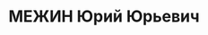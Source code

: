 ---
title: МЕЖИН Юрий Юрьевич
description: 'Род. в 1886, Курляндская губ., латыш, обр.: среднее, член ВКП(б). Проживал:
  Москва, ул. Краснопрудная, д. 22, кв. 158. Председатель Транспортной коллегии Верховного
  суда СССР.

  Арестован 21.09.1937. Обв. в вредительстве и участии в антисоветской террористической
  организации правых. Приговор: ВК ВС СССР, 25.11.1937 – ВМН. Расстрелян 26.11.1937,
  г.Москва.

  Реабилитирован ВК ВС СССР 04.08.1956'
---